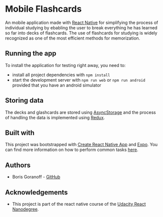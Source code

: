 # Mobile Flashcards

An mobile application made with [React Native](https://reactnative.dev/) for simplifying the process of individual studying by ebabling the user to break everything he has learned so far into decks of flashcards. The use of flashcards for studying is widely recognized as one of the most efficient methods for memorization.

## Running the app
To install the application for testing right away, you need to:
* install all project dependencies with `npm install`
* start the development server with `npm run web` or `npm run android` provided that you have an android simulator

## Storing data
The decks and glashcards are stored using [AsyncStorage](https://reactnative.dev/docs/asyncstorage.html) and the process of handling the data is implemented using [Redux](https://redux.js.org/).

## Built with
This project was bootstrapped with [Create React Native App](https://github.com/expo/create-react-native-app) and [Expo](https://expo.io/). You can find more information on how to perform common tasks [here](https://reactnative.dev/blog/2017/03/13/introducing-create-react-native-app). 

## Authors
* Boris Goranoff - [GitHub](https://github.com/Bggoranoff)

## Acknowledgements
* This project is part of the react native course of the [Udacity React Nanodegree](https://www.udacity.com/course/react-nanodegree--nd019).